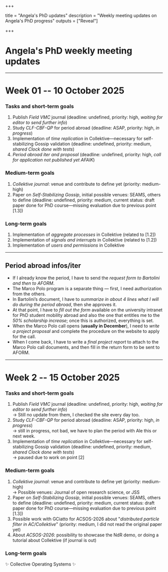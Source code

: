 +++

title = "Angela's PhD updates"
description = "Weekly meeting updates on Angela's PhD progress"
outputs = ["Reveal"]

+++

# Angela's PhD weekly meeting updates

[//]: # ([**Angela Cortecchia**]&#40;mailto:angela.cortecchia@unibo.it&#41;)

<div style="text-align: center; width: 100%;">

</div>

[//]: # (1. Task/obiettivi di breve termine, scadenze, priorità - e relativo progresso rispetto all'incontro precedente)
[//]: # (2. Obiettivi di medio termine, sia progetti che tool che conf che journal)
[//]: # (3. Obiettivi di lungo termine e visione futura - ivi inclusi obiettivi di ricerca)

---

# Week 01 -- 10 October 2025

### Tasks and short-term goals

1. Publish _Field VMC_ journal (deadline: undefined, priority: high, *waiting for editor to send further info*)
2. Study _CLF-CBF-QP_ for period abroad (deadline: ASAP, priority: high, *in progress*)
3. Implementation of _time replication_ in Collektive—necessary for self-stabilizing Gossip validation
   (deadline: undefined, priority: medium, *shared Clock done with tests*)
4. _Period abroad iter and proposal_ (deadline: undefined, priority: high, *call for application not published yet AFAIK*)

### Medium-term goals

1. _Collektive journal_: venue and contribute to define yet (priority: medium-high)
2. Paper on _Self-Stabilizing Gossip_, initial possible venues: SEAMS, others to define 
    (deadline: undefined, priority: medium, current status: draft paper done for PhD course—missing evaluation due to previous point [1.3])

### Long-term goals

1. Implementation of _aggregate processes_ in Collektive (related to [1.2])
2. Implementation of _signals and interrupts_ in Collektive (related to [1.2])
3. Implementation of _users and permissions_ in Collektive

---

## Period abroad infos/iter

- If I already know the period, I have to send the _request form to Bartolini and then to AFORM_.
- The Marco Polo program is a separate thing — first, I need authorization from the others.
- In Bartolini’s document, I have to _summarize in about 4 lines what I will do during the period abroad_, then she approves it.
- At that point, I have to _fill out the form_ available on the university intranet for PhD student mobility abroad and also the one that entitles me to the _50% scholarship increase_; once this is authorized, everything is set.
- When the Marco Polo call opens (**usually in December**), I need to _write a project proposal_ and complete the procedure on the website to apply for the call.
- When I come back, I have to write a _final project report_ to attach to the Marco Polo call documents, and then fill in the return form to be sent to AFORM.

---

# Week 2 -- 15 October 2025

### Tasks and short-term goals

1. Publish _Field VMC_ journal (deadline: undefined, priority: high, *waiting for editor to send further info*) \
    → Still no update from them, I checked the site every day too.
2. Study _CLF-CBF-QP_ for period abroad (deadline: ASAP, priority: high, *in progress*) \
    → still in progress, not bad, we have to plan the period with Ale this or next week.
3. Implementation of _time replication_ in Collektive—necessary for self-stabilizing Gossip validation
   (deadline: undefined, priority: medium, *shared Clock done with tests*) \
   → paused due to work on point [2]

### Medium-term goals

1. _Collektive journal_: venue and contribute to define yet (priority: medium-high) \
    → Possible venues: Journal of open research science, or JSS
2. Paper on _Self-Stabilizing Gossip_, initial possible venues: SEAMS, others to define 
    (deadline: undefined, priority: medium, current status: draft paper done for PhD course—missing evaluation due to previous point [1.3])
3. Possible work with GCiatto for ACSOS-2026 about "*distributed particle filter in AC/Collektive*" (priority: medium, I did not read the original paper yet)
4. About *ACSOS-2026*: possibility to showcase the NdR demo, or doing a tutorial about Collektive (if journal is out)
### Long-term goals

✨ Collective Operating Systems ✨